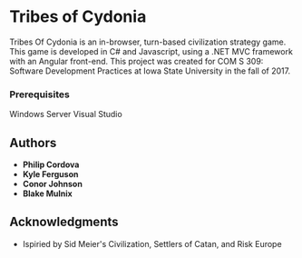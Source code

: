 # Tribes of Cydonia

Tribes Of Cydonia is an in-browser, turn-based civilization strategy game. This game is developed in C# and Javascript, using a .NET MVC framework with an Angular front-end. This project was created for COM S 309: Software Development Practices at Iowa State University in the fall of 2017.

### Prerequisites

Windows Server
Visual Studio

## Authors

* **Philip Cordova** 
* **Kyle Ferguson** 
* **Conor Johnson** 
* **Blake Mulnix** 

## Acknowledgments

* Ispiried by Sid Meier's Civilization, Settlers of Catan, and Risk Europe

